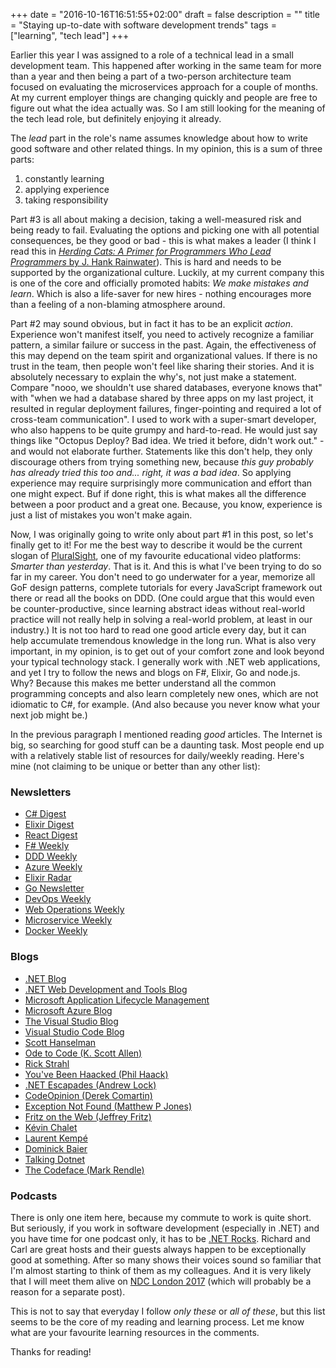 +++
date = "2016-10-16T16:51:55+02:00"
draft = false
description = ""
title = "Staying up-to-date with software development trends"
tags = ["learning", "tech lead"]
+++

Earlier this year I was assigned to a role of a technical lead in a small development team. This happened after working in the same team for more than a year and then being a part of a two-person architecture team focused on evaluating the microservices approach for a couple of months. At my current employer things are changing quickly and people are free to figure out what the idea actually was. So I am still looking for the meaning of the tech lead role, but definitely enjoying it already.

The *lead* part in the role's name assumes knowledge about how to write good software and other related things. In my opinion, this is a sum of three parts:

1. constantly learning
2. applying experience
3. taking responsibility
  
Part #3 is all about making a decision, taking a well-measured risk and being ready to fail. Evaluating the options and picking one with all potential consequences, be they good or bad - this is what makes a leader (I think I read this in [*Herding Cats: A Primer for Programmers Who Lead Programmers* by J. Hank Rainwater](http://www.apress.com/9781590590171)). This is hard and needs to be supported by the organizational culture. Luckily, at my current company this is one of the core and officially promoted habits: *We make mistakes and learn*. Which is also a life-saver for new hires - nothing encourages more than a feeling of a non-blaming atmosphere around.

Part #2 may sound obvious, but in fact it has to be an explicit *action*. Experience won't manifest itself, you need to actively recognize a familiar pattern, a similar failure or success in the past. Again, the effectiveness of this may depend on the team spirit and organizational values. If there is no trust in the team, then people won't feel like sharing their stories. And it is absolutely necessary to explain the why's, not just make a statement. Compare "nooo, we shouldn't use shared databases, everyone knows that" with "when we had a database shared by three apps on my last project, it resulted in regular deployment failures, finger-pointing and required a lot of cross-team communication". I used to work with a super-smart developer, who also happens to be quite grumpy and hard-to-read. He would just say things like "Octopus Deploy? Bad idea. We tried it before, didn't work out." - and would not elaborate further. Statements like this don't help, they only discourage others from trying something new, because *this guy probably has already tried this too and... right, it was a bad idea*. So applying experience may require surprisingly more communication and effort than one might expect. Buf if done right, this is what makes all the difference between a poor product and a great one. Because, you know, experience is just a list of mistakes you won't make again.

Now, I was originally going to write only about part #1 in this post, so let's finally get to it! For me the best way to describe it would be the current slogan of [PluralSight](https://www.pluralsight.com/), one of my favourite educational video platforms: *Smarter than yesterday*. That is it. And this is what I've been trying to do so far in my career. You don't need to go underwater for a year, memorize all GoF design patterns, complete tutorials for every JavaScript framework out there or read all the books on DDD. (One could argue that this would even be counter-productive, since learning abstract ideas without real-world practice will not really help in solving a real-world problem, at least in our industry.) It is not too hard to read one good article every day, but it can help accumulate tremendous knowledge in the long run. What is also very important, in my opinion, is to get out of your comfort zone and look beyond your typical technology stack. I generally work with .NET web applications, and yet I try to follow the news and blogs on F#, Elixir, Go and node.js. Why? Because this makes me better understand all the common programming concepts and also learn completely new ones, which are not idiomatic to C#, for example. (And also because you never know what your next job might be.)

In the previous paragraph I mentioned reading *good* articles. The Internet is big, so searching for good stuff can be a daunting task. Most people end up with a relatively stable list of resources for daily/weekly reading. Here's mine (not claiming to be unique or better than any other list):

### Newsletters
* [C# Digest](http://csharpdigest.net/)
* [Elixir Digest](http://elixirdigest.net/)
* [React Digest](http://reactdigest.net/)
* [F# Weekly](https://sergeytihon.wordpress.com/)
* [DDD Weekly](http://dddweekly.com/)
* [Azure Weekly](http://azureweekly.info/)
* [Elixir Radar](http://plataformatec.com.br/elixir-radar)
* [Go Newsletter](http://golangweekly.com/)
* [DevOps Weekly](http://www.devopsweekly.com/)
* [Web Operations Weekly](http://webopsweekly.com/)
* [Microservice Weekly](https://microserviceweekly.com/)
* [Docker Weekly](https://www.docker.com/newsletter-subscription)

### Blogs
* [.NET Blog](https://blogs.msdn.microsoft.com/dotnet/)
* [.NET Web Development and Tools Blog](https://blogs.msdn.microsoft.com/webdev/)
* [Microsoft Application Lifecycle Management](https://blogs.msdn.microsoft.com/visualstudioalm/)
* [Microsoft Azure Blog](https://azure.microsoft.com/en-us/blog/)
* [The Visual Studio Blog](https://blogs.msdn.microsoft.com/visualstudio/)
* [Visual Studio Code Blog](http://code.visualstudio.com/blogs/)
* [Scott Hanselman](http://www.hanselman.com/blog/)
* [Ode to Code (K. Scott Allen)](http://odetocode.com/)
* [Rick Strahl](https://weblog.west-wind.com/)
* [You've Been Haacked (Phil Haack)](http://haacked.com/)
* [.NET Escapades (Andrew Lock)](http://andrewlock.net/)
* [CodeOpinion (Derek Comartin)](http://codeopinion.com/)
* [Exception Not Found (Matthew P Jones)](https://www.exceptionnotfound.net/)
* [Fritz on the Web (Jeffrey Fritz)](http://www.jeffreyfritz.com/)
* [Kévin Chalet](http://kevinchalet.com/)
* [Laurent Kempé](http://laurentkempe.com/)
* [Dominick Baier](https://leastprivilege.com/)
* [Talking Dotnet](http://www.talkingdotnet.com/)
* [The Codeface (Mark Rendle)](https://blog.rendle.io/)

### Podcasts
There is only one item here, because my commute to work is quite short. But seriously, if you work in software development (especially in .NET) and you have time for one podcast only, it has to be [.NET Rocks](http://www.dotnetrocks.com/). Richard and Carl are great hosts and their guests always happen to be exceptionally good at something. After so many shows their voices sound so familiar that I'm almost starting to think of them as my colleagues. And it is very likely that I will meet them alive on [NDC London 2017](http://ndc-london.com/) (which will probably be a reason for a separate post).

This is not to say that everyday I follow *only these* or *all of these*, but this list seems to be the core of my reading and learning process. Let me know what are your favourite learning resources in the comments.

Thanks for reading!